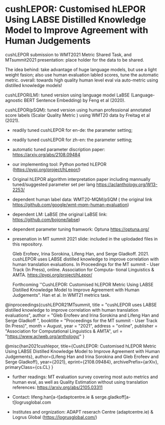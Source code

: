 # cushLEPOR: Customised hLEPOR Using LABSE Distilled Knowledge Model to Improve Agreement with Human Judgements
cushLEPOR submission to WMT2021 Metric Shared Task, and MTsummit2021 presentation: place holder for the data to be shared.

The idea behind: take advantage of huge language models, but use a light weight fasion; also use human evaluation labled scores, tune the automatic metric. overall: towards high quality human level eval via auto-metric using distilled knowledge models!

cushLEPOR(LM): tuned version using language model LaBSE (Language-agnostic BERT Sentence Embedding) by Feng et al (2020).

cushLEPOR(pSQM): tuned version using human professional annotated score labels (Scalar Quality Metric ) using WMT20 data by Freitag et al (2021).

- readily tuned cushLEPOR for en-de: the parameter setting;
- readily tuned cushLEPOR for zh-en: the parameter setting;
- automatic tuned parameter discription paper: https://arxiv.org/abs/2108.09484 
- our implementing tool: Python ported hLEPOR (https://pypi.org/project/hLepor/)
- Original hLEPOR algorithm interpretation paper including mannually tuned/suggested parameter set per lang https://aclanthology.org/W13-2253/ 

- dependent human label data: WMT20-MQM/pSQM ( the original link https://github.com/google/wmt-mqm-human-evaluation)
- dependent LM: LaBSE (the original LaBSE link: https://github.com/bojone/labse)
- dependent parameter tuning framwork: Optuna https://optuna.org/ 
- presenation in MT summit 2021 slide: included in the uplodaded files in this repository.

    Gleb Erofeev, Irina Sorokina, Lifeng Han, and Serge Gladkoff. 2021. cushLEPOR uses LABSE distilled knowledge to improve correlation with
human translation evaluations. In Proceedings for the MT summit - User Track (In Press), online. Association for Computa- tional Linguistics & AMTA. https://pypi.org/project/hLepor/ 

    Forthcoming ''CushLEPOR: Customised hLEPOR Metric Using LABSE Distilled Knowledge Model to Improve Agreement with Human Judgements".  Han et al. In WMT21 metrics task.

@inproceedings{cushLEPOR21MTsummit,
    title = "cushLEPOR uses LABSE distilled knowledge to improve correlation with human translation evaluations",
    author = "Gleb Erofeev and
        Irina Sorokina	and 
    Lifeng Han and
    Serge Gladkoff ",
    booktitle = "Proceedings for the MT summit - User Track (In Press)",
    month = August,
    year = "2021",
    address = "online",
    publisher = "Association for Computational Linguistics \& AMTA",
    url = "https://www.aclweb.org/anthology/"
}

@misc{han2021cushlepor,
      title={CushLEPOR: Customised hLEPOR Metric Using LABSE Distilled Knowledge Model to Improve Agreement with Human Judgements}, 
      author={Lifeng Han and Irina Sorokina and Gleb Erofeev and Serge Gladkoff},
      year={2021},
      eprint={2108.09484},
      archivePrefix={arXiv},
      primaryClass={cs.CL}
}

- further readings: MT evaluation survey covering most auto metrics and human eval, as well as Quality Estimation without using translation references: https://arxiv.org/abs/2105.03311


- Contact: lifeng.han[a-t]adaptcentre.ie & serge.gladkoff[a-t]logrusglobal.com
- Institutes and orgnization: ADAPT reserach Centre (adaptcentre.ie) & Logrus Global (https://logrusglobal.com/)
